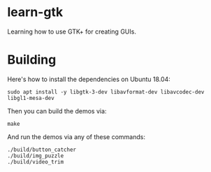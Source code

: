 # learn-gtk

Learning how to use GTK+ for creating GUIs.

# Building

Here's how to install the dependencies on Ubuntu 18.04:

```shell
sudo apt install -y libgtk-3-dev libavformat-dev libavcodec-dev libgl1-mesa-dev
```

Then you can build the demos via:

```shell
make
```

And run the demos via any of these commands:

```shell
./build/button_catcher
./build/img_puzzle
./build/video_trim
```
